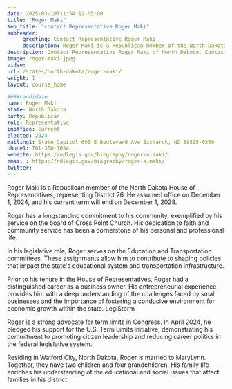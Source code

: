 ```yaml
---
date: 2025-03-10T11:54:12-05:00
title: "Roger Maki"
seo_title: "contact Representative Roger Maki"
subheader:
     greeting: Contact Representative Roger Maki
     description: Roger Maki is a Republican member of the North Dakota House of Representatives, representing District 26. He assumed office on December 1, 2024, and his current term will end on December 1, 2028.​
description: Contact Representative Roger Maki of North Dakota. Contact information for Roger Maki includes email address, phone number, and mailing address.
image: roger-maki.jpeg
video:
url: /states/north-dakota/roger-maki/
weight: 1
layout: course_home

####candidate
name: Roger Maki
state: North Dakota
party: Republican
role: Representative
inoffice: current
elected: 2024
mailing1: State Capitol 600 E Boulevard Ave Bismarck, ND 58505-0360
phone1: 701-300-1654
website: https://ndlegis.gov/biography/roger-a-maki/
email : https://ndlegis.gov/biography/roger-a-maki/
twitter: 
---
```

Roger Maki is a Republican member of the North Dakota House of Representatives, representing District 26. He assumed office on December 1, 2024, and his current term will end on December 1, 2028.​

Roger has a longstanding commitment to his community, exemplified by his service on the board of Cross Point Church. His dedication to faith and community service has been a cornerstone of his personal and professional life.​

In his legislative role, Roger serves on the Education and Transportation committees. These assignments allow him to contribute to shaping policies that impact the state's educational system and transportation infrastructure.​

Prior to his tenure in the House of Representatives, Roger had a distinguished career as a business owner. His entrepreneurial experience provides him with a deep understanding of the challenges faced by small businesses and the importance of fostering a conducive environment for economic growth within the state.​
LegiStorm

Roger is a strong advocate for term limits in Congress. In April 2024, he pledged his support for the U.S. Term Limits initiative, demonstrating his commitment to promoting citizen leadership and reducing career politics in the federal legislative system.​

Residing in Watford City, North Dakota, Roger is married to MaryLynn. Together, they have two children and four grandchildren. His family life enriches his understanding of the educational and social issues that affect families in his district.
